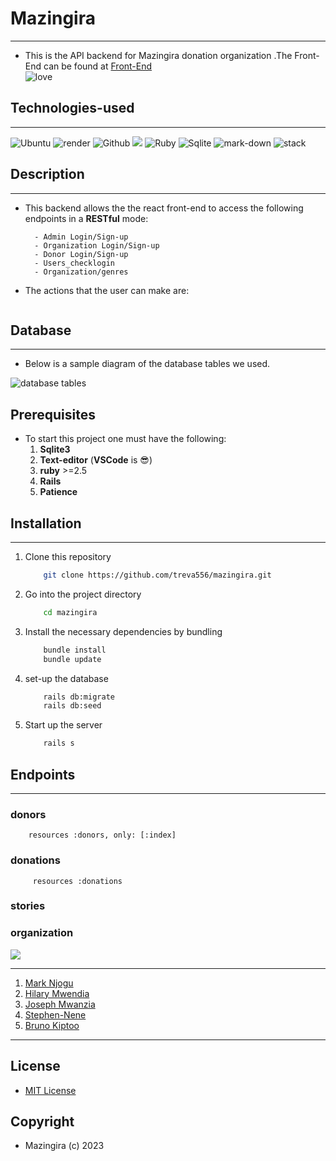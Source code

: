 # Mazingira
-----

- This is the API backend for Mazingira donation organization .The Front-End can be found at [Front-End](https://github.com/treva556/mazingira/tree/master/client)<br/>
![love](http://ForTheBadge.com/images/badges/built-with-love.svg)

## Technologies-used
----
   ![Ubuntu](https://img.shields.io/badge/Ubuntu-E95420?style=for-the-badge&logo=ubuntu&logoColor=white)   ![render](https://img.shields.io/badge/Render-430091?style=for-the-badge&logo=render&logoColor=white)     ![Github](https://img.shields.io/badge/GitHub-100000?style=for-the-badge&logo=github&logoColor=white)   ![](https://img.shields.io/badge/Visual_Studio_Code-0078D4?style=for-the-badge&logo=visual%20studio%20code&logoColor=white)
   ![Ruby](https://img.shields.io/badge/Ruby_on_Rails-CC0000?style=for-the-badge&logo=ruby-on-rails&logoColor=white)    ![Sqlite](https://img.shields.io/badge/SQLite3-07405E?style=for-the-badge&logo=sqlite&logoColor=white)
   ![mark-down](https://img.shields.io/badge/Markdown-000000?style=for-the-badge&logo=markdown&logoColor=white)
   ![stack](https://aleen42.github.io/badges/src/stackoverflow.svg)
## Description
---
- This backend allows the the react front-end to access the following endpoints in a **RESTful** mode:
  ```
    - Admin Login/Sign-up
    - Organization Login/Sign-up
    - Donor Login/Sign-up
    - Users_checklogin
    - Organization/genres
    ```

- The actions that the user can make are:
    ```

    ```


## Database
---
- Below is a sample diagram of the database tables we used.

<!-- - The database below contains the following tables including `books`, `genres`, `book_genres`, `users`, and `reviews`. -->

<img src="./images/db.png" alt="database tables" />




## Prerequisites
- To start this project one must have the following:
    1. **Sqlite3**
    2. **Text-editor** (**VSCode** is :sunglasses:)
    3. **ruby** >=2.5
    4. **Rails**
    4. **Patience**

## Installation
---
1. Clone this repository
    ```bash
        git clone https://github.com/treva556/mazingira.git
    ```

2. Go into the project directory

    ```bash
        cd mazingira
    ```

3. Install the necessary dependencies by bundling
    ```bash
        bundle install
        bundle update
    ```

4. set-up the database
    ```bash
        rails db:migrate
        rails db:seed
    ```
5. Start up the server
    ```bash
        rails s
    ```


## Endpoints
---
### donors
        resources :donors, only: [:index]

### donations
         resources :donations



### stories


### organization


<!-- ## Contributers -->
 ![](http://ForTheBadge.com/images/badges/built-by-developers.svg)

---

1. [Mark Njogu](https://github.com/treva556)
2. [Hilary Mwendia](https://github.com/Stiflerzak)
3. [Joseph Mwanzia](https://github.com/JoseMwanzia)
4. [Stephen-Nene](https://github.com/Stephen-nene)
5. [Bruno Kiptoo](https://github.com/dev5)
---


## License
- [MIT License](LICENSE.md)

## **Copyright**

   - Mazingira (c) 2023
